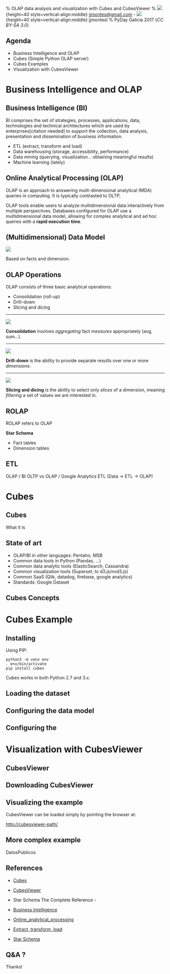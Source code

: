 % OLAP data analysis and visualization with Cubes and CubesViewer
% ![](./media/email-icon.png){height=40 style=vertical-align:middle} jjmontes@gmail.com - ![](./media/github-icon.png){height=40 style=vertical-align:middle} jjmontesl
% PyDay Galicia 2017 (*CC BY-SA 3.0*)


## Agenda

* Business Intelligence and OLAP
* Cubes (Simple Python OLAP server)
* Cubes Examples
* Visualization with CubesViewer

# Business Intelligence and OLAP

## Business Intelligence (BI)

BI comprises the set of strategies, processes, applications, data, technologies
and technical architectures which are used by enterprises[citation needed] to
support the collection, data analysis, presentation and dissemination of
business information.

* ETL (extract, transform and load)
* Data warehousing (storage, accessibility, performance)
* Data mining (querying, visualization... obtaining meaningful results)
* Machine learning (lately)

## Online Analytical Processing (OLAP)

OLAP is an approach to answering multi-dimensional analytical (MDA) queries in computing.
It is typically contrasted to OLTP,

OLAP tools enable users to analyze multidimensional data interactively from multiple
perspectives. Databases configured for OLAP use a multidimensional data model, allowing for
complex analytical and ad hoc queries with a **rapid execution time**.

## (Multidimensional) Data Model

![](./media/olap-facts-dimensions.png)

Based on facts and dimension.

## OLAP Operations

OLAP consists of three basic analytical operations:

* Consolidation (roll-up)
* Drill-down
* Slicing and dicing

---

![](./media/cv-consolidation.png)

**Consolidation** involves *aggregating* fact *measures* appropriately (avg, sum...).

---

![](./media/cv-drilldown.png)

**Drill-down** is the ability to provide separate results over one or
more *dimensions*.

---

![](./media/cv-slicing.png)

**Slicing and dicing** is the ability to select only *slices* of a dimension,
meaning *filtering* a set of values we are interested in.


## ROLAP

ROLAP refers to OLAP

**Star Schema**

* Fact tables
* Dimension tables

## ETL

OLAP / BI
OLTP vs OLAP / Google Analytics
ETL (Data -> ETL -> OLAP)

# Cubes

## Cubes

What it is

## State of art

* OLAP/BI in other languages: Pentaho, MSB
* Common data tools in Python (Pandas, ...)
* Common data analytic tools (ElasticSearch, Cassandra)
* Common visualization tools (Superset, to d3.js/nvd3.js)
* Common SaaS (Qlik, datadog, firebase, google analytics)
* Standards: Google Dataset

## Cubes Concepts

# Cubes Example

## Installing

Using PIP:

```
python3 -m venv env
. env/bin/activate
pip install cubes
```

Cubes works in both Python 2.7 and 3.x.

## Loading the dataset

## Configuring the data model

## Configuring the

# Visualization with CubesViewer

## CubesViewer

## Downloading CubesViewer

## Visualizing the example

CubesViewer can be loaded simply by pointing the browser at:

[http://cubesviewer-path/]()

## More complex example

DatosPublicos

## References

* [Cubes](http://cubes.databrewery.org/)
* [CubesViewer](http://www.cubesviewer.com/)

* Star Schema The Complete Reference -
* [Business Intelligence](https://en.wikipedia.org/wiki/Business_intelligence)
* [Online_analytical_processing](https://en.wikipedia.org/wiki/Online_analytical_processing)
* [Extract, transform, load](https://en.wikipedia.org/wiki/Extract,_transform,_load)
* [Star Schema](https://en.wikipedia.org/wiki/Star_schema)

## Q&A ?

Thanks!




